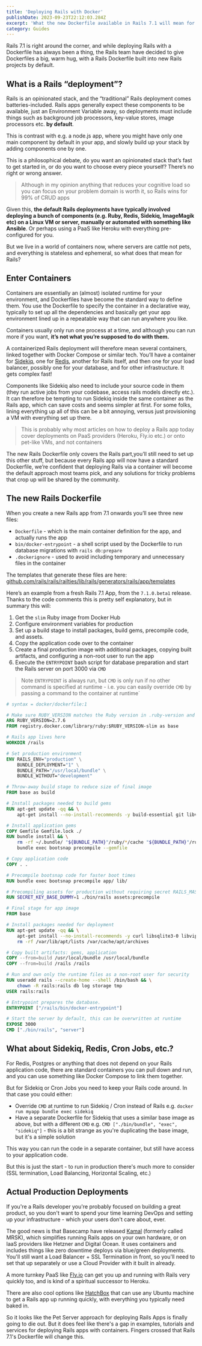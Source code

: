```yaml
---
title: 'Deploying Rails with Docker'
publishDate: 2023-09-23T22:12:03.284Z
excerpt: 'What the new Dockerfile available in Rails 7.1 will mean for Rails deployments'
category: Guides
---
```


Rails 7.1 is right around the corner, and while deploying Rails with a Dockerfile has always been a thing, the Rails team have decided to give Dockerfiles a big, warm hug, with a Rails Dockerfile built into new Rails projects by default.

## What is a Rails “deployment”?

Rails is an opinionated stack, and the “traditional” Rails deployment comes batteries-included. Rails apps generally expect these components to be available, just an Environment Variable away, so deployments must include things such as background job processors, key-value stores, image processors etc. **by default**.

This is contrast with e.g. a node.js app, where you might have only one main component by default in your app, and slowly build up your stack by adding components one by one.

This is a philosophical debate, do you want an opinionated stack that’s fast to get started in, or do you want to choose every piece yourself? There’s no right or wrong answer.

> Although in my opinion anything that reduces your cognitive load so you can focus on your problem domain is worth it, so Rails wins for 99% of CRUD apps

Given this, **the default Rails deployments have typically involved deploying a bunch of components (e.g. Ruby, Redis, Sidekiq, ImageMagik etc) on a Linux VM or server, manually or automated with something like Ansible**. Or perhaps using a PaaS like Heroku with everything pre-configured for you.

But we live in a world of containers now, where servers are cattle not pets, and everything is stateless and ephemeral, so what does that mean for Rails?

## Enter Containers

Containers are essentially an (almost) isolated runtime for your environment, and Dockerfiles have become the standard way to define them. You use the Dockerfile to specify the container in a declarative way, typically to set up all the dependencies and basically get your app environment lined up in a repeatable way that can run anywhere you like.

Containers usually only run one process at a time, and although you can run more if you want, **it’s not what you’re supposed to do with them.**

A containerized Rails deployment will therefore mean several containers, linked together with Docker Compose or similar tech. You’ll have a container for [Sidekiq](https://github.com/sidekiq/sidekiq), one for [Redis](https://redis.io/), another for Rails itself, and then one for your load balancer, possibly one for your database, and for other infrastructure. It gets complex fast!

Components like Sidekiq also need to include your source code in them (they run active jobs from your codebase, access rails models directly etc.). It can therefore be tempting to run Sidekiq inside the same container as the Rails app, which can save costs and seems simpler at first. For some folks, lining everything up all of this can be a bit annoying, versus just provisioning a VM with everything set up there.

> This is probably why most articles on how to deploy a Rails app today cover deployments on PaaS providers (Heroku, Fly.io etc.) or onto pet-like VMs, and not containers

The new Rails Dockerfile only covers the Rails part,you’ll still need to set up this other stuff, but because every Rails app will now have a standard Dockerfile, we’re confident that deploying Rails via a container will become the default approach most teams pick, and any solutions for tricky problems that crop up will be shared by the community.

## The new Rails Dockerfile

When you create a new Rails app from 7.1 onwards you’ll see three new files:

- `Dockerfile` - which is the main container definition for the app, and actually runs the app
- `bin/docker-entrypoint` - a shell script used by the Dockerfile to run database migrations with `rails db:prepare`
- `.dockerignore` - used to avoid including temporary and unnecessary files in the container

The templates that generate these files are here: [github.com/rails/rails/railties/lib/rails/generators/rails/app/templates](https://github.com/rails/rails/tree/ef6c3fb4bf43119385ad0dd04b42eb5cd0d9fb93/railties/lib/rails/generators/rails/app/templates)

Here’s an example from a fresh Rails 7.1 App, from the `7.1.0.beta1` release. Thanks to the code comments this is pretty self explanatory, but in summary this will:

1. Get the `slim` Ruby image from Docker Hub
2. Configure environment variables for production
3. Set up a build stage to install packages, build gems, precompile code, and assets.
4. Copy the application code over to the container
5. Create a final production image with additional packages, copying built artifacts, and configuring a non-root user to run the app
6. Execute the `ENTRYPOINT` bash script for database preparation and start the Rails server on port 3000 via `CMD`

> Note `ENTRYPOINT` is always run, but `CMD` is only run if no other command is specified at runtime - i.e. you can easily override `CMD` by passing a command to the container at runtime`

```dockerfile
# syntax = docker/dockerfile:1

# Make sure RUBY_VERSION matches the Ruby version in .ruby-version and Gemfile
ARG RUBY_VERSION=2.7.6
FROM registry.docker.com/library/ruby:$RUBY_VERSION-slim as base

# Rails app lives here
WORKDIR /rails

# Set production environment
ENV RAILS_ENV="production" \
    BUNDLE_DEPLOYMENT="1" \
    BUNDLE_PATH="/usr/local/bundle" \
    BUNDLE_WITHOUT="development"

# Throw-away build stage to reduce size of final image
FROM base as build

# Install packages needed to build gems
RUN apt-get update -qq && \
    apt-get install --no-install-recommends -y build-essential git libvips pkg-config

# Install application gems
COPY Gemfile Gemfile.lock ./
RUN bundle install && \
    rm -rf ~/.bundle/ "${BUNDLE_PATH}"/ruby/*/cache "${BUNDLE_PATH}"/ruby/*/bundler/gems/*/.git && \
    bundle exec bootsnap precompile --gemfile

# Copy application code
COPY . .

# Precompile bootsnap code for faster boot times
RUN bundle exec bootsnap precompile app/ lib/

# Precompiling assets for production without requiring secret RAILS_MASTER_KEY
RUN SECRET_KEY_BASE_DUMMY=1 ./bin/rails assets:precompile

# Final stage for app image
FROM base

# Install packages needed for deployment
RUN apt-get update -qq && \
    apt-get install --no-install-recommends -y curl libsqlite3-0 libvips && \
    rm -rf /var/lib/apt/lists /var/cache/apt/archives

# Copy built artifacts: gems, application
COPY --from=build /usr/local/bundle /usr/local/bundle
COPY --from=build /rails /rails

# Run and own only the runtime files as a non-root user for security
RUN useradd rails --create-home --shell /bin/bash && \
    chown -R rails:rails db log storage tmp
USER rails:rails

# Entrypoint prepares the database.
ENTRYPOINT ["/rails/bin/docker-entrypoint"]

# Start the server by default, this can be overwritten at runtime
EXPOSE 3000
CMD ["./bin/rails", "server"]
```

## What about Sidekiq, Redis, Cron Jobs, etc.?

For Redis, Postgres or anything that does not depend on your Rails application code, there are standard containers you can pull down and run, and you can use something like Docker Compose to link them together.

But for Sidekiq or Cron Jobs you need to keep your Rails code around. In that case you could either:

- Override `CMD` at runtime to run Sidekiq / Cron instead of Rails e.g. `docker run myapp bundle exec sidekiq`
- Have a separate Dockerfile for Sidekiq that uses a similar base image as above, but with a different `CMD` e.g. `CMD ["./bin/bundle", "exec", "sidekiq"]` - this is a bit strange as you're duplicating the base image, but it's a simple solution

This way you can run the code in a separate container, but still have access to your application code.

But this is just the start - to run in production there's much more to consider (SSL termination, Load Balancing, Horizontal Scaling, etc.)

## Actual Production Deployments

If you're a Rails developer you're probably focused on building a great product, so you don't want to spend your time learning DevOps and setting up your infrastructure - which your users don't care about, ever.

The good news is that Basecamp have released [Kamal](https://github.com/basecamp/kamal) (formerly called MRSK), which simplifies running Rails apps on your own hardware, or on IaaS providers like Hetzner and Digital Ocean. It uses containers and includes things like zero downtime deploys via blue/green deployments. You'll still want a Load Balancer + SSL Termination in front, so you'll need to set that up separately or use a Cloud Provider with it built in already.

A more turnkey PaaS like [Fly.io](https://fly.io) can get you up and running with Rails very quickly too, and is kind of a spiritual successor to Heroku.

There are also cool options like [HatchBox](https://www.hatchbox.io/) that can use any Ubuntu machine to get a Rails app up running quickly, with everything you typically need baked in.

So it looks like the Pet Server approach for deploying Rails Apps is finally going to die out. But it does feel like there's a gap in examples, tutorials and services for deploying Rails apps with containers. Fingers crossed that Rails 7.1's Dockerfile will change this.
